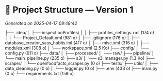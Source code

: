 # 📁 Project Structure — Version 1
_Generated on 2025-04-17 08:48:42_

├── .idea/
│   ├── inspectionProfiles/
│   │   ├── profiles_settings.xml (174 o)
│   │   └── Project_Default.xml (981 o)
│   ├── .gitignore (176 o)
│   ├── database_creator_saas_habits.iml (417 o)
│   ├── misc.xml (316 o)
│   ├── modules.xml (308 o)
│   └── workspace.xml (2.5 Ko)
├── config/
│   └── config.py (611 o)
├── data/
│   ├── processed/
│   └── raw/
├── pipeline/
│   └── main_pipeline.py (235 o)
├── s3/
│   └── s3_manager.py (1.3 Ko)
├── scraper/
│   └── openfoodfacts_scraper.py (0 o)
├── tests/
├── utils/
│   ├── data_cleaning.py (0 o)
│   └── logger.py (0 o)
├── .env (433 o)
├── main.py (0 o)
└── requirements.txt (159 o)
